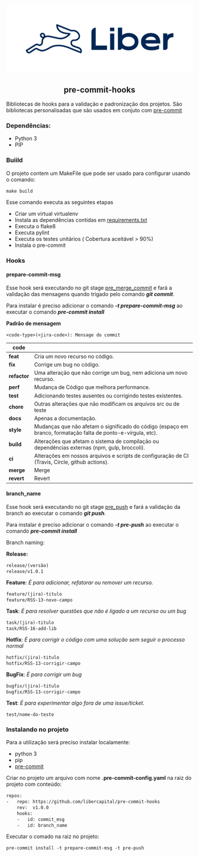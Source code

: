 <p align="center">
<img src="img/liber.png"/>
</p>

<h2 align="center">pre-commit-hooks</h2> 

Bibliotecas de hooks para a validação e padronização dos projetos.
São bibliotecas personalisadas que são usados em conjuto com [pre-commit](https://pre-commit.com/)


### Dependências:

 - Python 3 
 - PIP

### Buiild

O projeto contem um MakeFile que pode ser usado para configurar usando o comando:
```
make build 
 ```
Esse comando executa as seguintes etapas

 - Criar um virtual virtualenv
 - Instala as dependências contidas em [requirements.txt](requirements.txt)
 - Executa o flake8
 - Executa pylint
 - Executa os testes unitários ( Cobertura aceitável > 90%)
 - Instala o pre-commit 

### Hooks
#### prepare-commit-msg
Esse hook será executando no git stage [pre_merge_commit](https://git-scm.com/docs/githooks#_pre_merge_commit) e fará
a validação das mensagens quando trigado pelo comando **_git commit_**.

Para instalar  é preciso adicionar o comando _**-t prepare-commit-msg**_ ao executar o comando **_pre-commit install_**

**Padrão de mensagem**
 
    <code-type>(<jira-code>): Mensage do commit
 

| code         |                                                                                                               |
|--------------|---------------------------------------------------------------------------------------------------------------|
| **feat**     | Cria um novo recurso no código.                                                                               |
| **fix**      | Corrige um bug no código.                                                                                     |
| **refactor** | Uma alteração que não corrige um bug, nem adiciona um novo recurso.                                           |
| **perf**     | Mudança de Código que melhora performance.                                                                    |
| **test**     | Adicionando testes ausentes ou corrigindo testes existentes.                                                  |
| **chore**    | Outras alterações que não modificam os arquivos src ou de teste                                               |
| **docs**     | Apenas a documentação.                                                                                        |
| **style**    | Mudanças que não afetam o significado do código (espaço em branco, formatação falta de ponto-e-vírgula, etc). |
| **build**    | Alterações que afetam o sistema de compilação ou dependências externas (npm, gulp, broccoli).                 |
| **ci**       | Alterações em nossos arquivos e scripts de configuração de CI (Travis, Circle, github actions).               |
| **merge**    | Merge                                                                                                         |
| **revert**   | Revert                                                                                                        |




#### branch_name
Esse hook será executando no git stage [pre_push](https://git-scm.com/docs/githooks#_pre_push) e fará
a validação da branch ao executar o comando **_git push_**.


Para instalar  é preciso adicionar o comando _**-t pre-push**_ ao executar o comando **_pre-commit install_**


Branch naming:

**Release:**

    release/(versão)
    release/v1.0.1


**Feature**: _É para adicionar, refatorar ou remover um recurso._


    feature/(jira)-titulo
    feature/RSS-13-novo-campo

**Task**: _É para resolver questões que não é ligado a um recurso ou um bug_

    task/(jira)-titulo
    task/RSS-16-add-lib

**Hotfix**: _É para corrigir o código com uma solução sem seguir o processo normal_   
  
    hotfix/(jira)-titulo
    hotfix/RSS-13-corrigir-campo

**BugFix**: _É para corrigir um bug_

    bugfix/(jira)-titulo
    bugfix/RSS-13-corrigir-campo

**Test**: _É para experimentar algo fora de uma issue/ticket._

    test/nome-do-teste


### Instalando no projeto

Para a utilização será preciso instalar localamente:

- python 3 
- pip
- [pre-commit](https://pre-commit.com/)

Criar no projeto um arquivo com nome **.pre-commit-config.yaml**  na raiz do projeto com conteúdo:

````
repos:
-   repo: https://github.com/libercapital/pre-commit-hooks
    rev:  v1.0.0
    hooks:
    -   id: commit_msg
    -   id: branch_name
````

Executar o comado na raiz no projeto:

````
pre-commit install -t prepare-commit-msg -t pre-push
````
